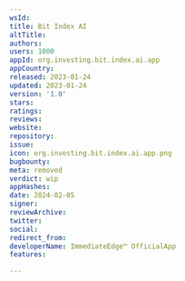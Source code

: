 ```yaml
---
wsId: 
title: Bit Index AI
altTitle: 
authors: 
users: 1000
appId: org.investing.bit.index.ai.app
appCountry: 
released: 2023-01-24
updated: 2023-01-24
version: '1.0'
stars: 
ratings: 
reviews: 
website: 
repository: 
issue: 
icon: org.investing.bit.index.ai.app.png
bugbounty: 
meta: removed
verdict: wip
appHashes: 
date: 2024-02-05
signer: 
reviewArchive: 
twitter: 
social: 
redirect_from: 
developerName: ImmediateEdge™ OfficialApp
features: 

---
```


